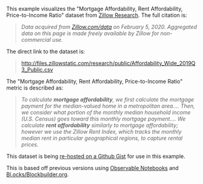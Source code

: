 This example visualizes the "Mortgage Affordability, Rent Affordability, Price-to-Income Ratio" dataset from [Zillow Research](https://www.zillow.com/research/data/). The full citation is:

  > *Data acquired from [Zillow.com/data](//www.zillow.com/data) on February 5, 2020. Aggregated data on this page is made freely available by Zillow for non-commercial use.*

The direct link to the dataset is:

  > <http://files.zillowstatic.com/research/public/Affordability_Wide_2019Q3_Public.csv>

The "Mortgage Affordability, Rent Affordability, Price-to-Income Ratio" metric is described as:

  > *To calculate **mortgage affordability**, we first calculate the mortgage payment for the median-valued home in a metropolitan area.... Then, we consider what portion of the monthly median household income (U.S. Census) goes toward this monthly mortgage payment.... We calculate **rent affordability** similarly to mortgage affordability; however we use the Zillow Rent Index, which tracks the monthly median rent in particular geographical regions, to capture rental prices.*

This dataset is being [re-hosted on a Github Gist](https://gist.github.com/sjengle/47c5c20a18ec29f4e2b82905bdb7fe95) for use in this example.

This is based off previous versions using [Observable Notebooks](https://observablehq.com/@sjengle/zillow-affordability-heatmap) and [Bl.ocks/Blockbuilder.org](https://bl.ocks.org/sjengle/4e8777bed44557dadafa).
